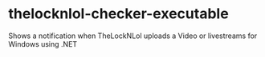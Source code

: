 thelocknlol-checker-executable
==============================

Shows a notification when TheLockNLol uploads a Video or livestreams for Windows using .NET
